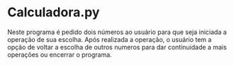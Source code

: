 # Calculadora.py

Neste programa é pedido dois números ao usuário para que seja iniciada a operação de sua escolha. Após realizada a operação, o usuário tem a opção de voltar a escolha de outros numeros para dar continuidade a mais operações ou encerrar o programa.
